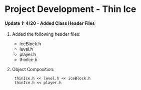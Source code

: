# Project Development - Thin Ice

#### Update 1: 4/20 - Added Class Header Files

1. Added the following header files:
    - iceBlock.h
    - level.h
    - player.h
    - thinIce.h
2. Object Composition:

        thinIce.h << level.h << iceBlock.h
        thinIce.h << player.h

